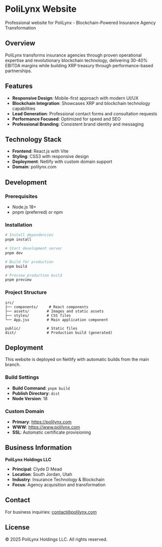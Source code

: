 # PoliLynx Website

Professional website for PoliLynx - Blockchain-Powered Insurance Agency Transformation

## Overview

PoliLynx transforms insurance agencies through proven operational expertise and revolutionary blockchain technology, delivering 30-40% EBITDA margins while building XRP treasury through performance-based partnerships.

## Features

- **Responsive Design**: Mobile-first approach with modern UI/UX
- **Blockchain Integration**: Showcases XRP and blockchain technology capabilities
- **Lead Generation**: Professional contact forms and consultation requests
- **Performance Focused**: Optimized for speed and SEO
- **Professional Branding**: Consistent brand identity and messaging

## Technology Stack

- **Frontend**: React.js with Vite
- **Styling**: CSS3 with responsive design
- **Deployment**: Netlify with custom domain support
- **Domain**: polilynx.com

## Development

### Prerequisites
- Node.js 18+
- pnpm (preferred) or npm

### Installation
```bash
# Install dependencies
pnpm install

# Start development server
pnpm dev

# Build for production
pnpm build

# Preview production build
pnpm preview
```

### Project Structure
```
src/
├── components/     # React components
├── assets/        # Images and static assets
├── styles/        # CSS files
└── App.jsx        # Main application component

public/            # Static files
dist/              # Production build (generated)
```

## Deployment

This website is deployed on Netlify with automatic builds from the main branch.

### Build Settings
- **Build Command**: `pnpm build`
- **Publish Directory**: `dist`
- **Node Version**: 18

### Custom Domain
- **Primary**: https://polilynx.com
- **WWW**: https://www.polilynx.com
- **SSL**: Automatic certificate provisioning

## Business Information

**PoliLynx Holdings LLC**
- **Principal**: Clyde D Mead
- **Location**: South Jordan, Utah
- **Industry**: Insurance Technology & Blockchain
- **Focus**: Agency acquisition and transformation

## Contact

For business inquiries: contact@polilynx.com

## License

© 2025 PoliLynx Holdings LLC. All rights reserved.

